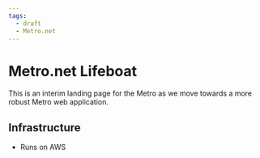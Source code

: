 ```yaml
---
tags:
  - draft
  - Metro.net
---
```


# Metro.net Lifeboat
This is an interim landing page for the Metro as we move towards a more robust Metro web application.

## Infrastructure

- Runs on AWS